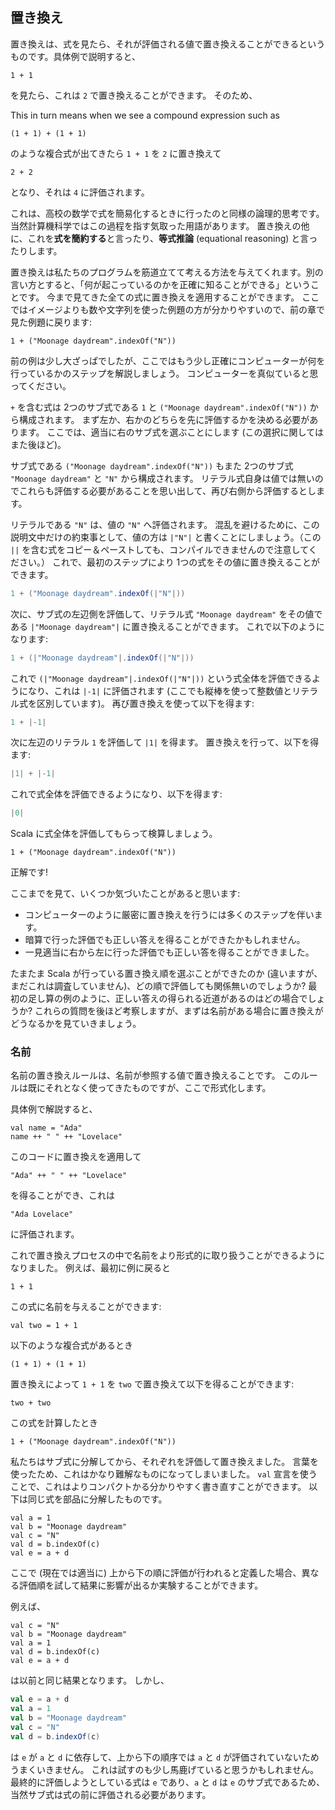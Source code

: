 ## 置き換え

置き換えは、式を見たら、それが評価される値で置き換えることができるというものです。具体例で説明すると、

```tut:silent:book
1 + 1
```

を見たら、これは `2` で置き換えることができます。
そのため、

This in turn means when we see a compound expression such as

```tut:silent:book
(1 + 1) + (1 + 1)
```

のような複合式が出てきたら `1 + 1` を `2` に置き換えて

```tut:silent:book
2 + 2
```

となり、それは `4` に評価されます。

これは、高校の数学で式を簡易化するときに行ったのと同様の論理的思考です。
当然計算機科学ではこの過程を指す気取った用語があります。
置き換えの他に、これを**式を簡約する**と言ったり、**等式推論** (equational reasoning) と言ったりします。

置き換えは私たちのプログラムを筋道立てて考える方法を与えてくれます。別の言い方とすると、「何が起こっているのかを正確に知ることができる」ということです。
今まで見てきた全ての式に置き換えを適用することができます。
ここではイメージよりも数や文字列を使った例題の方が分かりやすいので、前の章で見た例題に戻ります:

```tut:silent:book
1 + ("Moonage daydream".indexOf("N"))
```

前の例は少し大ざっぱでしたが、ここではもう少し正確にコンピューターが何を行っているかのステップを解説しましょう。
コンピューターを真似ていると思ってください。

`+` を含む式は 2つのサブ式である `1` と `("Moonage daydream".indexOf("N"))` から構成されます。
まず左か、右かのどちらを先に評価するかを決める必要があります。
ここでは、適当に右のサブ式を選ぶことにします (この選択に関してはまた後ほど)。

サブ式である `("Moonage daydream".indexOf("N"))` もまた 2つのサブ式 `"Moonage daydream"` と `"N"` から構成されます。
リテラル式自身は値では無いのでこれらも評価する必要があることを思い出して、再び右側から評価するとします。

リテラルである `"N"` は、値の `"N"` へ評価されます。
混乱を避けるために、この説明文中だけの約束事として、値の方は `|"N"|` と書くことにしましょう。（この `||` を含む式をコピー＆ペーストしても、コンパイルできませんので注意してください。）
これで、最初のステップにより 1つの式をその値に置き換えることができます。

```scala
1 + ("Moonage daydream".indexOf(|"N"|))
```

次に、サブ式の左辺側を評価して、リテラル式 `"Moonage daydream"` をその値である `|"Moonage daydream"|` に置き換えることができます。
これで以下のようになります:

```scala
1 + (|"Moonage daydream"|.indexOf(|"N"|))
```

これで `(|"Moonage daydream"|.indexOf(|"N"|))` という式全体を評価できるようになり、これは `|-1|` に評価されます (ここでも縦棒を使って整数値とリテラル式を区別しています)。
再び置き換えを使って以下を得ます:

```scala
1 + |-1|
```

次に左辺のリテラル `1` を評価して `|1|` を得ます。
置き換えを行って、以下を得ます:

```scala
|1| + |-1|
```

これで式全体を評価できるようになり、以下を得ます:

```scala
|0|
```

Scala に式全体を評価してもらって検算しましょう。

```tut:book
1 + ("Moonage daydream".indexOf("N"))
```

正解です!

ここまでを見て、いくつか気づいたことがあると思います:

 - コンピューターのように厳密に置き換えを行うには多くのステップを伴います。
 - 暗算で行った評価でも正しい答えを得ることができたかもしれません。
 - 一見適当に右から左に行った評価でも正しい答を得ることができました。

たまたま Scala が行っている置き換え順を選ぶことができたのか (違いますが、まだこれは調査していません)、どの順で評価しても関係無いのでしょうか?
最初の足し算の例のように、正しい答えの得られる近道があるのはどの場合でしょうか?
これらの質問を後ほど考察しますが、まずは名前がある場合に置き換えがどうなるかを見ていきましょう。

### 名前

名前の置き換えルールは、名前が参照する値で置き換えることです。
このルールは既にそれとなく使ってきたものですが、ここで形式化します。

具体例で解説すると、

```tut:silent:book
val name = "Ada"
name ++ " " ++ "Lovelace"
```

このコードに置き換えを適用して

```tut:silent:book
"Ada" ++ " " ++ "Lovelace"
```

を得ることができ、これは

```tut:silent:book
"Ada Lovelace"
```

に評価されます。

これで置き換えプロセスの中で名前をより形式的に取り扱うことができるようになりました。
例えば、最初に例に戻ると

```tut:silent:book
1 + 1
```

この式に名前を与えることができます:

```tut:silent:book
val two = 1 + 1
```

以下のような複合式があるとき

```tut:silent:book
(1 + 1) + (1 + 1)
```

置き換えによって `1 + 1` を `two` で置き換えて以下を得ることができます:

```tut:silent:book
two + two
```

この式を計算したとき

```tut:silent:book
1 + ("Moonage daydream".indexOf("N"))
```

私たちはサブ式に分解してから、それぞれを評価して置き換えました。
言葉を使ったため、これはかなり難解なものになってしまいました。
`val` 宣言を使うことで、これはよりコンパクトかる分かりやすく書き直すことができます。
以下は同じ式を部品に分解したものです。

```tut:silent:book
val a = 1
val b = "Moonage daydream"
val c = "N"
val d = b.indexOf(c)
val e = a + d
```

ここで (現在では適当に) 上から下の順に評価が行われると定義した場合、異なる評価順を試して結果に影響が出るか実験することができます。

例えば、

```tut:silent:book
val c = "N"
val b = "Moonage daydream"
val a = 1
val d = b.indexOf(c)
val e = a + d
```

は以前と同じ結果となります。
しかし、

```scala
val e = a + d
val a = 1
val b = "Moonage daydream"
val c = "N"
val d = b.indexOf(c)
```

は `e` が `a` と `d` に依存して、上から下の順序では `a` と `d` が評価されていないためうまくいきません。
これは試すのも少し馬鹿げていると思うかもしれません。最終的に評価しようとしている式は `e` であり、`a` と `d` は `e` のサブ式であるため、当然サブ式は式の前に評価される必要があります。
